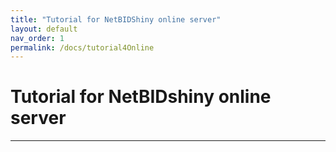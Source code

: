 ```yaml
---
title: "Tutorial for NetBIDShiny online server"
layout: default
nav_order: 1
permalink: /docs/tutorial4Online
---
```


# Tutorial for NetBIDshiny online server


------



